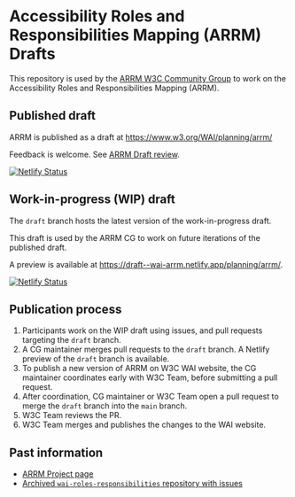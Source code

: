 # Accessibility Roles and Responsibilities Mapping (ARRM) Drafts

This repository is used by the [ARRM W3C Community Group](https://www.w3.org/community/arrm/) to work on the Accessibility Roles and Responsibilities Mapping (ARRM).

## Published draft

ARRM is published as a draft at https://www.w3.org/WAI/planning/arrm/

Feedback is welcome. See [ARRM Draft review](https://www.w3.org/WAI/planning/arrm/#draft-review).

[![Netlify Status](https://api.netlify.com/api/v1/badges/31182ad4-b21a-4063-a33e-2b7b7da44a1e/deploy-status?branch=main)](https://app.netlify.com/sites/wai-arrm/deploys?branch=main&filter=main)

## Work-in-progress (WIP) draft

The `draft` branch hosts the latest version of the work-in-progress draft. 

This draft is used by the ARRM CG to work on future iterations of the published draft.

A preview is available at https://draft--wai-arrm.netlify.app/planning/arrm/.

[![Netlify Status](https://api.netlify.com/api/v1/badges/31182ad4-b21a-4063-a33e-2b7b7da44a1e/deploy-status?branch=draft)](https://app.netlify.com/sites/wai-arrm/deploys?branch=draft&filter=draft)

## Publication process

1. Participants work on the WIP draft using issues, and pull requests targeting the `draft` branch.
2. A CG maintainer merges pull requests to the `draft` branch. A Netlify preview of the `draft` branch is available.
3. To publish a new version of ARRM on W3C WAI website, the CG maintainer coordinates early with W3C Team, before submitting a pull request.
4. After coordination, CG maintainer or W3C Team open a pull request to merge the `draft` branch into the `main` branch.
5. W3C Team reviews the PR.
6. W3C Team merges and publishes the changes to the WAI website.

## Past information

* [ARRM Project page](https://www.w3.org/WAI/EO/wiki/ARRM_Project_-_Accessibility_Roles_and_Responsibilities_Mapping)
* [Archived `wai-roles-responsibilities` repository with issues](https://github.com/w3c/wai-roles-responsibilities/issues?q=is%3Aissue)